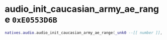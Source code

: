 # audio_init_caucasian_army_ae_range `0xE0553D6B`

```lua
natives.audio.audio_init_caucasian_army_ae_range(_unk0 --[[ number ]], _unk1 --[[ number ]])
```